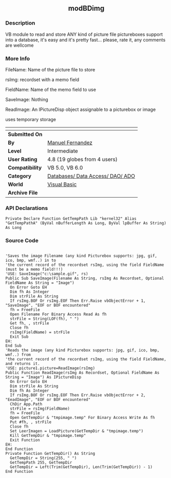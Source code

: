 ﻿<div align="center">

## modBDimg


</div>

### Description

VB module to read and store ANY kind of picture file pictureboxes support into a database, it's easy and it's pretty fast... please, rate it, any comments are wellcome
 
### More Info
 
FileName: Name of the picture file to store

rsImg: recordset with a memo field

FieldName: Name of the memo field to use

SaveImage: Nothing

ReadImage: An IPictureDisp object assignable to a picturebox or image

uses temporary storage


<span>             |<span>
---                |---
**Submitted On**   |
**By**             |[Manuel Fernandez](https://github.com/Planet-Source-Code/PSCIndex/blob/master/ByAuthor/manuel-fernandez.md)
**Level**          |Intermediate
**User Rating**    |4.8 (19 globes from 4 users)
**Compatibility**  |VB 5\.0, VB 6\.0
**Category**       |[Databases/ Data Access/ DAO/ ADO](https://github.com/Planet-Source-Code/PSCIndex/blob/master/ByCategory/databases-data-access-dao-ado__1-6.md)
**World**          |[Visual Basic](https://github.com/Planet-Source-Code/PSCIndex/blob/master/ByWorld/visual-basic.md)
**Archive File**   |[](https://github.com/Planet-Source-Code/manuel-fernandez-modbdimg__1-14470/archive/master.zip)

### API Declarations

```
Private Declare Function GetTempPath Lib "kernel32" Alias "GetTempPathA" (ByVal nBufferLength As Long, ByVal lpBuffer As String) As Long
```


### Source Code

```

'Saves the image Filename (any kind Picturebox supports: jpg, gif, ico, bmp, wmf..) in to
'the current record of the recordset rsImg, using the field FieldName (must be a memo field!!!)
'USE: SaveImage("c:\sample.gif", rs)
Public Sub SaveImage(Filename As String, rsImg As Recordset, Optional FieldName As String = "Image")
  On Error Goto EH
  Dim fh As Integer
  Dim strFile As String
  If rsImg.BOF Or rsImg.EOF Then Err.Raise vbObjectError + 1, "SaveImage", "EOF or BOF encountered"
  fh = FreeFile
  Open Filename For Binary Access Read As fh
  strFile = String(LOF(fh), " ")
  Get fh, , strFile
  Close fh
  rsImg(FieldName) = strFile
  Exit Sub
EH:
End Sub
'Reads the image (any kind Picturebox supports: jpg, gif, ico, bmp, wmf..) from
'the current record of the recordset rsImg, using the field FieldName, and returns it.
'USE: picture1.picture=ReadImage(rsImg)
Public Function ReadImage(rsImg As Recordset, Optional FieldName As String = "Image") As IPictureDisp
  On Error Goto EH
  Dim strFile As String
  Dim fh As Integer
  If rsImg.BOF Or rsImg.EOF Then Err.Raise vbObjectError + 2, "EeadImage", "EOF or BOF encountered"
  ChDir App.Path
  strFile = rsImg(FieldName)
  fh = FreeFile
  Open GetTempDir & "tmpimage.temp" For Binary Access Write As fh
  Put #fh, , strFile
  Close fh
  Set LeerImagen = LoadPicture(GetTempDir & "tmpimage.temp")
  Kill GetTempDir & "tmpimage.temp"
  Exit Function
EH:
End Function
Private Function GetTempDir() As String
  GetTempDir = String(255, " ")
  GetTempPath 255, GetTempDir
  GetTempDir = Left(Trim(GetTempDir), Len(Trim(GetTempDir)) - 1)
End Function
```

